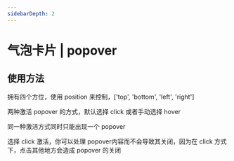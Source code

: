 ```yaml
---
sidebarDepth: 2
---
```

# 气泡卡片 | popover

## 使用方法

拥有四个方位，使用 position 来控制，['top', 'bottom', 'left', 'right']

两种激活 popover 的方式，默认选择 click 或者手动选择 hover

同一种激活方式同时只能出现一个 popover

选择 click 激活，你可以处理 popover内容而不会导致其关闭，因为在 click 方式下，点击其他地方会造成 popover 的关闭

<ClientOnly>
<popover-demos></popover-demos>
</ClientOnly>